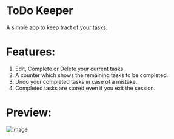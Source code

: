 # ToDo Keeper
A simple app to keep tract of your tasks.
# Features:
1. Edit, Complete or Delete your current tasks.
2. A counter which shows the remaining tasks to be completed.
3. Undo your completed tasks in case of a mistake.
4. Completed tasks are stored even if you exit the session.
# Preview:
![image](https://user-images.githubusercontent.com/56684120/144823962-9fa35a84-d753-4270-bc21-da20c7cf48ed.png)

